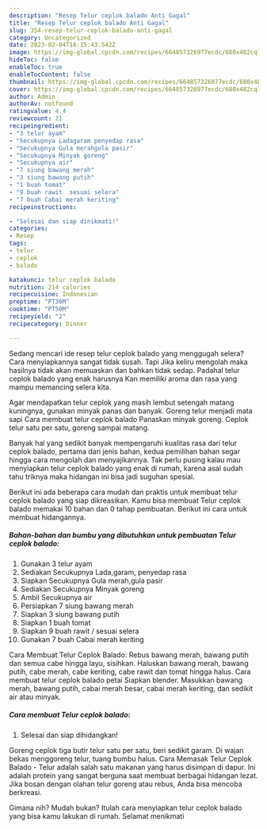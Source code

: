 ```yaml
---
description: "Resep Telur ceplok balado Anti Gagal"
title: "Resep Telur ceplok balado Anti Gagal"
slug: 354-resep-telur-ceplok-balado-anti-gagal
category: Uncategorized
date: 2023-02-04T16:15:43.542Z
image: https://img-global.cpcdn.com/recipes/664857326977ecdc/680x482cq70/telur-ceplok-balado-foto-resep-utama.jpg
hideToc: false
enableToc: true
enableTocContent: false
thumbnail: https://img-global.cpcdn.com/recipes/664857326977ecdc/680x482cq70/telur-ceplok-balado-foto-resep-utama.jpg
cover: https://img-global.cpcdn.com/recipes/664857326977ecdc/680x482cq70/telur-ceplok-balado-foto-resep-utama.jpg
author: Admin
authorAv: notfound
ratingvalue: 4.4
reviewcount: 21
recipeingredient:
- "3 telur ayam"
- "Secukupnya Ladagaram penyedap rasa"
- "Secukupnya Gula merahgula pasir"
- "Secukupnya Minyak goreng"
- "Secukupnya air"
- "7 siung bawang merah"
- "3 siung bawang putih"
- "1 buah tomat"
- "9 buah rawit  sesuai selera"
- "7 buah Cabai merah keriting"
recipeinstructions:

- "Selesai dan siap dinikmati!"
categories:
- Resep
tags:
- telur
- ceplok
- balado

katakunci: telur ceplok balado 
nutrition: 214 calories
recipecuisine: Indonesian
preptime: "PT36M"
cooktime: "PT50M"
recipeyield: "2"
recipecategory: Dinner

---
```



Sedang mencari ide resep telur ceplok balado yang menggugah selera? Cara menyiapkannya sangat tidak susah. Tapi Jika keliru mengolah maka hasilnya tidak akan memuaskan dan bahkan tidak sedap. Padahal telur ceplok balado yang enak harusnya Kan memiliki aroma dan rasa yang mampu memancing selera kita.


Agar mendapatkan telur ceplok yang masih lembut setengah matang kuningnya, gunakan minyak panas dan banyak. Goreng telur menjadi mata sapi Cara membuat telur ceplok balado Panaskan minyak goreng. Ceplok telur satu per satu, goreng sampai matang.

Banyak hal yang sedikit banyak mempengaruhi kualitas rasa dari telur ceplok balado, pertama dari jenis bahan, kedua pemilihan bahan segar hingga cara mengolah dan menyajikannya. Tak perlu pusing kalau mau menyiapkan telur ceplok balado yang enak di rumah, karena asal sudah tahu triknya maka hidangan ini bisa jadi suguhan spesial.


Berikut ini ada beberapa cara mudah dan praktis untuk membuat telur ceplok balado yang siap dikreasikan. Kamu bisa membuat Telur ceplok balado memakai 10 bahan dan 0 tahap pembuatan. Berikut ini cara untuk membuat hidangannya.

<!--inarticleads1-->

##### Bahan-bahan dan bumbu yang dibutuhkan untuk pembuatan Telur ceplok balado:

1. Gunakan 3 telur ayam
1. Sediakan Secukupnya Lada,garam, penyedap rasa
1. Siapkan Secukupnya Gula merah,gula pasir
1. Sediakan Secukupnya Minyak goreng
1. Ambil Secukupnya air
1. Persiapkan 7 siung bawang merah
1. Siapkan 3 siung bawang putih
1. Siapkan 1 buah tomat
1. Siapkan 9 buah rawit / sesuai selera
1. Gunakan 7 buah Cabai merah keriting


Cara Membuat Telur Ceplok Balado: Rebus bawang merah, bawang putih dan semua cabe hingga layu, sisihkan. Haluskan bawang merah, bawang putih, cabe merah, cabe keriting, cabe rawit dan tomat hingga halus. Cara membuat telur ceplok balado petai Siapkan blender. Masukkan bawang merah, bawang putih, cabai merah besar, cabai merah keriting, dan sedikit air atau minyak. 

<!--inarticleads2-->

##### Cara membuat Telur ceplok balado:


1. Selesai dan siap dihidangkan!

Goreng ceplok tiga butir telur satu per satu, beri sedikit garam. Di wajan bekas menggoreng telur, tuang bumbu halus. Cara Memasak Telur Ceplok Balado - Telur adalah salah satu makanan yang harus disimpan di dapur. Ini adalah protein yang sangat berguna saat membuat berbagai hidangan lezat. Jika bosan dengan olahan telur goreng atau rebus, Anda bisa mencoba berkreasi. 

Gimana nih? Mudah bukan? Itulah cara menyiapkan telur ceplok balado yang bisa kamu lakukan di rumah. Selamat menikmati
